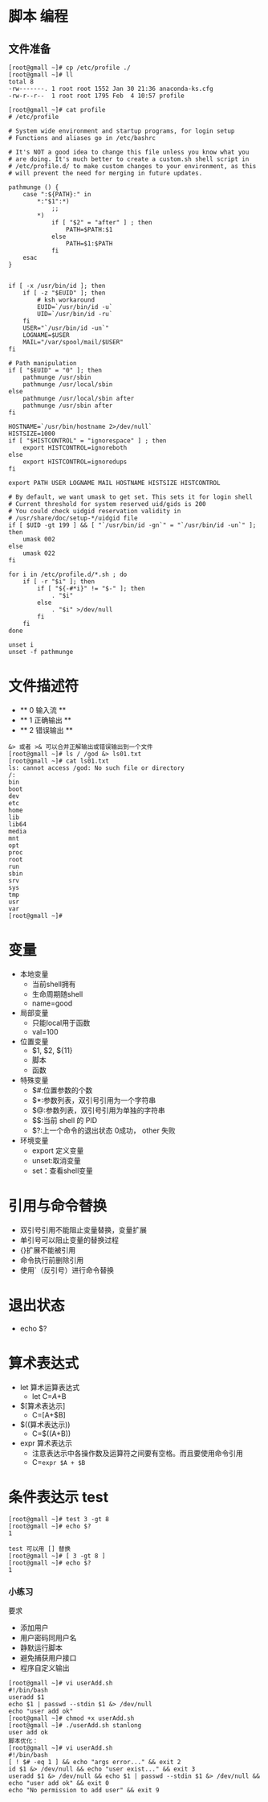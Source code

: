 # 脚本 编程
## 文件准备
```
[root@gmall ~]# cp /etc/profile ./
[root@gmall ~]# ll
total 8
-rw-------. 1 root root 1552 Jan 30 21:36 anaconda-ks.cfg
-rw-r--r--  1 root root 1795 Feb  4 10:57 profile
```
```
[root@gmall ~]# cat profile 
# /etc/profile

# System wide environment and startup programs, for login setup
# Functions and aliases go in /etc/bashrc

# It's NOT a good idea to change this file unless you know what you
# are doing. It's much better to create a custom.sh shell script in
# /etc/profile.d/ to make custom changes to your environment, as this
# will prevent the need for merging in future updates.

pathmunge () {
    case ":${PATH}:" in
        *:"$1":*)
            ;;
        *)
            if [ "$2" = "after" ] ; then
                PATH=$PATH:$1
            else
                PATH=$1:$PATH
            fi
    esac
}


if [ -x /usr/bin/id ]; then
    if [ -z "$EUID" ]; then
        # ksh workaround
        EUID=`/usr/bin/id -u`
        UID=`/usr/bin/id -ru`
    fi
    USER="`/usr/bin/id -un`"
    LOGNAME=$USER
    MAIL="/var/spool/mail/$USER"
fi

# Path manipulation
if [ "$EUID" = "0" ]; then
    pathmunge /usr/sbin
    pathmunge /usr/local/sbin
else
    pathmunge /usr/local/sbin after
    pathmunge /usr/sbin after
fi

HOSTNAME=`/usr/bin/hostname 2>/dev/null`
HISTSIZE=1000
if [ "$HISTCONTROL" = "ignorespace" ] ; then
    export HISTCONTROL=ignoreboth
else
    export HISTCONTROL=ignoredups
fi

export PATH USER LOGNAME MAIL HOSTNAME HISTSIZE HISTCONTROL

# By default, we want umask to get set. This sets it for login shell
# Current threshold for system reserved uid/gids is 200
# You could check uidgid reservation validity in
# /usr/share/doc/setup-*/uidgid file
if [ $UID -gt 199 ] && [ "`/usr/bin/id -gn`" = "`/usr/bin/id -un`" ]; then
    umask 002
else
    umask 022
fi

for i in /etc/profile.d/*.sh ; do
    if [ -r "$i" ]; then
        if [ "${-#*i}" != "$-" ]; then 
            . "$i"
        else
            . "$i" >/dev/null
        fi
    fi
done

unset i
unset -f pathmunge
```

# 文件描述符
+ ** 0 输入流 **
+ ** 1 正确输出 **
+ ** 2 错误输出 **
```
&> 或者 >& 可以合并正解输出或错误输出到一个文件
[root@gmall ~]# ls / /god &> ls01.txt
[root@gmall ~]# cat ls01.txt
ls: cannot access /god: No such file or directory
/:
bin
boot
dev
etc
home
lib
lib64
media
mnt
opt
proc
root
run
sbin
srv
sys
tmp
usr
var
[root@gmall ~]#
```

# 变量
+ 本地变量
	- 当前shell拥有
	- 生命周期随shell
	- name=good
+ 局部变量
	- 只能local用于函数
	- val=100
+ 位置变量
	- $1, $2, ${11}
	- 脚本
	- 函数
+ 特殊变量
	- $#:位置参数的个数
	- $*:参数列表，双引号引用为一个字符串
	- $@:参数列表，双引号引用为单独的字符串
	- $$:当前 shell 的 PID
	- $?:上一个命令的退出状态 0成功， other 失败
+ 环境变量
	- export 定义变量
	- unset:取消变量
	- set：查看shell变量

# 引用与命令替换
+ 双引号引用不能阻止变量替换，变量扩展
+ 单引号可以阻止变量的替换过程
+ {}扩展不能被引用
+ 命令执行前删除引用
+ 使用`（反引号）进行命令替换

# 退出状态
+ echo $?

# 算术表达式
+ let 算术运算表达式
	- let C=$A+$B
+ $[算术表达示]
	- C=$[$A+$B]
+ $((算术表达示))
	- C=$((A+B))
+ expr 算术表达示
	- 注意表达示中各操作数及运算符之间要有空格。而且要使用命令引用
	- C=`expr $A + $B`

# 条件表达示 test
```
[root@gmall ~]# test 3 -gt 8
[root@gmall ~]# echo $?
1

test 可以用 [] 替换
[root@gmall ~]# [ 3 -gt 8 ]
[root@gmall ~]# echo $?
1

```
### 小练习
要求
+ 添加用户
+ 用户密码同用户名
+ 静默运行脚本
+ 避免捕获用户接口
+ 程序自定义输出
```
[root@gmall ~]# vi userAdd.sh
#!/bin/bash
useradd $1
echo $1 | passwd --stdin $1 &> /dev/null
echo "user add ok"
[root@gmall ~]# chmod +x userAdd.sh 
[root@gmall ~]# ./userAdd.sh stanlong
user add ok
脚本优化：
[root@gmall ~]# vi userAdd.sh
#!/bin/bash
[ ! $# -eq 1 ] && echo "args error..." && exit 2
id $1 &> /dev/null && echo "user exist..." && exit 3
useradd $1 &> /dev/null && echo $1 | passwd --stdin $1 &> /dev/null && echo "user add ok" && exit 0
echo "No permission to add user" && exit 9
```











































